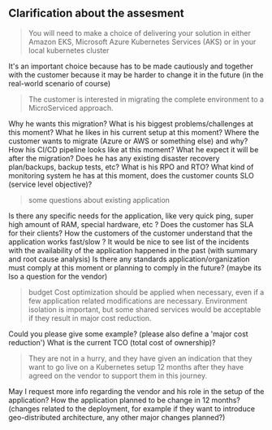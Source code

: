 
## Clarification about the assesment


> You will need to make a choice of delivering your solution in either Amazon EKS, Microsoft Azure Kubernetes Services (AKS) or in your local kubernetes cluster

It's an important choice because has to be made cautiously and together with the customer because it may be harder to change it in the future (in the real-world scenario of course)

> The customer is interested in migrating the complete environment to a MicroServiced approach.

Why he wants this migration? What is his biggest problems/challenges at this moment? What he likes in his current setup at this moment?
Where the customer wants to migrate (Azure or AWS or something else) and why?
How his CI/CD pipeline looks like at this moment? What he expect it will be after the migration?
Does he has any existing disaster recovery plan/backups, backup tests, etc?
What is his RPO and RTO?
What kind of monitoring system he has at this moment, does the customer counts SLO (service level objective)?


> some questions about existing application

Is there any specific needs for the application, like very quick ping, super high amount of RAM, special hardware, etc ?
Does the customer has SLA for their clients?
How the customers of the customer understand that the application works fast/slow ?
It would be nice to see list of the incidents with the availability of the application happened in the past (with summary and root cause analysis)
Is there any standards application/organization must comply at this moment or planning to comply in the future? (maybe its lso a question for the vendor)

> budget
> Cost optimization should be applied when necessary, even if a few application related modifications are necessary. Environment isolation is important, but some shared services would be acceptable if they result in major cost reduction.

Could you please give some example? (please also define a 'major cost reduction')
What is the current TCO (total cost of ownership)?


> They are not in a hurry, and they have given an indication that they want to go live on a Kubernetes setup 12 months after they have agreed on the vendor to support them in this journey.

May I request more info regarding the vendor and his role in the setup of the application? 
How the application planned to be change in 12 months? (changes related to the deployment, for example if they want to introduce geo-distributed architecture, any other major changes planned?)


